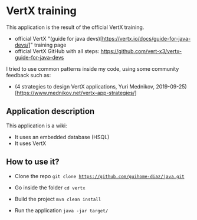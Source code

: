 # VertX training

This application is the result of the official VertX training.

* official VertX "(guide for java devs)[https://vertx.io/docs/guide-for-java-devs/]" training page
* official VertX GitHub with all steps: https://github.com/vert-x3/vertx-guide-for-java-devs


I tried to use common patterns inside my code, using some community feedback such as: 
* (4 strategies to design VertX applications, Yuri Mednikov, 2019-09-25)[https://www.mednikov.net/vertx-app-strategies/]



## Application description

This application is a wiki:
* It uses an embedded database (HSQL)
* It uses VertX



## How to use it?

* Clone the repo
<code>git clone https://github.com/guihome-diaz/java.git</code>

* Go inside the folder
<code>cd vertx</code>

* Build the project
<code>mvn clean install</code>

* Run the application
<code>java -jar target/</code>


